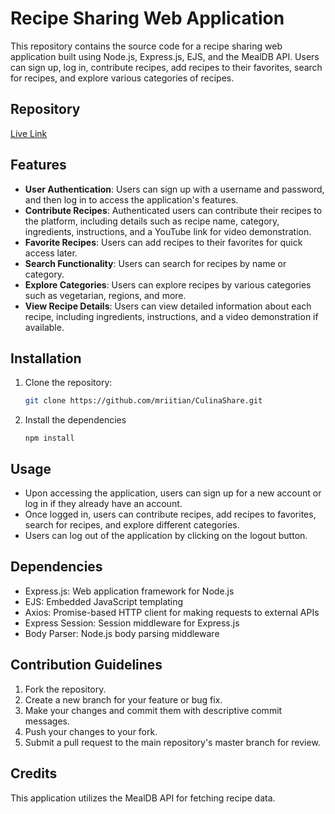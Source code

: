 # Recipe Sharing Web Application

This repository contains the source code for a recipe sharing web application built using Node.js, Express.js, EJS, and the MealDB API. Users can sign up, log in, contribute recipes, add recipes to their favorites, search for recipes, and explore various categories of recipes.

## Repository

[Live Link](https://culinashare-2.onrender.com/)

## Features

- **User Authentication**: Users can sign up with a username and password, and then log in to access the application's features.
- **Contribute Recipes**: Authenticated users can contribute their recipes to the platform, including details such as recipe name, category, ingredients, instructions, and a YouTube link for video demonstration.
- **Favorite Recipes**: Users can add recipes to their favorites for quick access later.
- **Search Functionality**: Users can search for recipes by name or category.
- **Explore Categories**: Users can explore recipes by various categories such as vegetarian, regions, and more.
- **View Recipe Details**: Users can view detailed information about each recipe, including ingredients, instructions, and a video demonstration if available.

## Installation

1. Clone the repository:

   ```bash
   git clone https://github.com/mriitian/CulinaShare.git

2. Install the dependencies
   ```
   npm install

## Usage

- Upon accessing the application, users can sign up for a new account or log in if they already have an account.
- Once logged in, users can contribute recipes, add recipes to favorites, search for recipes, and explore different categories.
- Users can log out of the application by clicking on the logout button.

## Dependencies

- Express.js: Web application framework for Node.js
- EJS: Embedded JavaScript templating
- Axios: Promise-based HTTP client for making requests to external APIs
- Express Session: Session middleware for Express.js
- Body Parser: Node.js body parsing middleware

## Contribution Guidelines

1. Fork the repository.
2. Create a new branch for your feature or bug fix.
3. Make your changes and commit them with descriptive commit messages.
4. Push your changes to your fork.
5. Submit a pull request to the main repository's master branch for review.

## Credits

This application utilizes the MealDB API for fetching recipe data.
